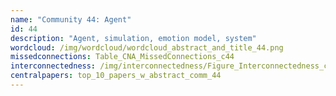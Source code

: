 ```yaml
---
name: "Community 44: Agent"
id: 44
description: "Agent, simulation, emotion model, system"
wordcloud: /img/wordcloud/wordcloud_abstract_and_title_44.png
missedconnections: Table_CNA_MissedConnections_c44
interconnectedness: /img/interconnectedness/Figure_Interconnectedness_c44.png
centralpapers: top_10_papers_w_abstract_comm_44
---
```

